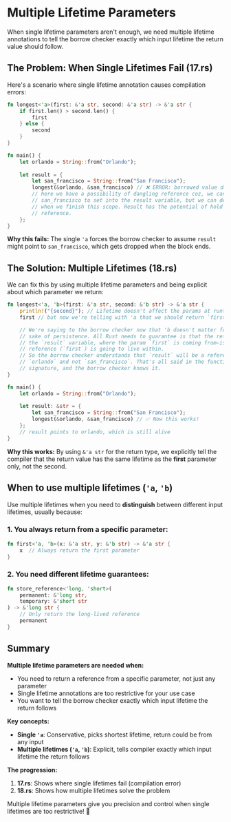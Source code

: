 # Multiple Lifetime Parameters

When single lifetime parameters aren't enough, we need multiple lifetime annotations to tell the borrow checker exactly which input lifetime the return value should follow.

## The Problem: When Single Lifetimes Fail (17.rs)

Here's a scenario where single lifetime annotation causes compilation errors:

```rust
fn longest<'a>(first: &'a str, second: &'a str) -> &'a str {
    if first.len() > second.len() {
        first
    } else {
        second
    }
}

fn main() {
    let orlando = String::from("Orlando");
    
    let result = {
        let san_francisco = String::from("San Francisco");
        longest(&orlando, &san_francisco) // ❌ ERROR: borrowed value does not live long enough
        // here we have a possibility of dangling reference coz, we can return
        // san_francisco to set into the result variable, but we can delete that one
        // when we finish this scope. Result has the potential of hold a dangling
        // reference.
    };
}
```

**Why this fails:** The single `'a` forces the borrow checker to assume `result` might point to `san_francisco`, which gets dropped when the block ends.

## The Solution: Multiple Lifetimes (18.rs)

We can fix this by using multiple lifetime parameters and being explicit about which parameter we return:

```rust
fn longest<'a, 'b>(first: &'a str, second: &'b str) -> &'a str {
    println!("{second}"); // Lifetime doesn't affect the params at runtime, so we can keep using it,
    first // but now we're telling with 'a that we should return `first`

    // We're saying to the borrow checker now that 'b doesn't matter for the
    // sake of persistence. All Rust needs to guarantee is that the referent—
    // the `result` variable, where the param `first` is coming from—is where the return
    // reference (`first`) is going to live within.
    // So the borrow checker understands that `result` will be a reference to, effectively,
    // `orlando` and not `san_francisco`. That's all said in the function `longest`'s
    // signature, and the borrow checker knows it.
}

fn main() {
    let orlando = String::from("Orlando");
    
    let result: &str = {
        let san_francisco = String::from("San Francisco");
        longest(&orlando, &san_francisco) // ✅ Now this works!
    };
    // result points to orlando, which is still alive
}
```

**Why this works:** By using `&'a str` for the return type, we explicitly tell the compiler that the return value has the same lifetime as the **first** parameter only, not the second.

## When to use multiple lifetimes (`'a`, `'b`)

Use multiple lifetimes when you need to **distinguish** between different input lifetimes, usually because:

### 1. You always return from a specific parameter:
```rust
fn first<'a, 'b>(x: &'a str, y: &'b str) -> &'a str { 
    x  // Always return the first parameter
}
```

### 2. You need different lifetime guarantees:
```rust
fn store_reference<'long, 'short>(
    permanent: &'long str, 
    temporary: &'short str
) -> &'long str {
    // Only return the long-lived reference
    permanent
}
```


## Summary

**Multiple lifetime parameters are needed when:**
- You need to return a reference from a specific parameter, not just any parameter
- Single lifetime annotations are too restrictive for your use case
- You want to tell the borrow checker exactly which input lifetime the return follows

**Key concepts:**
- **Single `'a`**: Conservative, picks shortest lifetime, return could be from any input
- **Multiple lifetimes (`'a`, `'b`)**: Explicit, tells compiler exactly which input lifetime the return follows

**The progression:**
1. **17.rs**: Shows where single lifetimes fail (compilation error)
2. **18.rs**: Shows how multiple lifetimes solve the problem

Multiple lifetime parameters give you precision and control when single lifetimes are too restrictive! 🎯